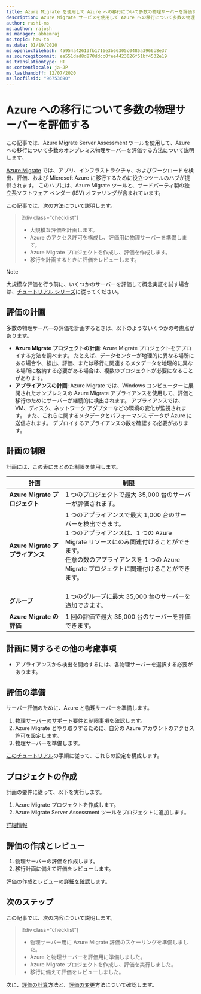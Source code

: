 ```yaml
---
title: Azure Migrate を使用して Azure への移行について多数の物理サーバーを評価する | Microsoft Docs
description: Azure Migrate サービスを使用して Azure への移行について多数の物理サーバーを評価する方法について説明します。
author: rashi-ms
ms.author: rajosh
ms.manager: abhemraj
ms.topic: how-to
ms.date: 01/19/2020
ms.openlocfilehash: 45954a42613fb1716e3b66305c0485a3966b8e37
ms.sourcegitcommit: ea551dad8d870ddcc0fee4423026f51bf4532e19
ms.translationtype: HT
ms.contentlocale: ja-JP
ms.lasthandoff: 12/07/2020
ms.locfileid: "96753690"
---
```

# <a name="assess-large-numbers-of-physical-servers-for-migration-to-azure"></a>Azure への移行について多数の物理サーバーを評価する

この記事では、Azure Migrate Server Assessment ツールを使用して、Azure への移行について多数のオンプレミス物理サーバーを評価する方法について説明します。

[Azure Migrate](migrate-services-overview.md) では、アプリ、インフラストラクチャ、およびワークロードを検出、評価、および Microsoft Azure に移行するために役立つツールのハブが提供されます。 このハブには、Azure Migrate ツールと、サードパーティ製の独立系ソフトウェア ベンダー (ISV) オファリングが含まれています。 


この記事では、次の方法について説明します。
> [!div class="checklist"]
> * 大規模な評価を計画します。
> * Azure のアクセス許可を構成し、評価用に物理サーバーを準備します。
> * Azure Migrate プロジェクトを作成し、評価を作成します。
> * 移行を計画するときに評価をレビューします。


> [!NOTE]
> 大規模な評価を行う前に、いくつかのサーバーを評価して概念実証を試す場合は、[チュートリアル シリーズ](./tutorial-discover-physical.md)に従ってください。

## <a name="plan-for-assessment"></a>評価の計画

多数の物理サーバーの評価を計画するときは、以下のようないくつかの考慮点があります。

- **Azure Migrate プロジェクトの計画**: Azure Migrate プロジェクトをデプロイする方法を調べます。 たとえば、データセンターが地理的に異なる場所にある場合や、検出、評価、または移行に関連するメタデータを地理的に異なる場所に格納する必要がある場合は、複数のプロジェクトが必要になることがあります。
- **アプライアンスの計画**: Azure Migrate では、Windows コンピューターに展開されたオンプレミスの Azure Migrate アプライアンスを使用して、評価と移行のためにサーバーが継続的に検出されます。 アプライアンスでは、VM、ディスク、ネットワーク アダプターなどの環境の変化が監視されます。 また、これらに関するメタデータとパフォーマンス データが Azure に送信されます。 デプロイするアプライアンスの数を確認する必要があります。


## <a name="planning-limits"></a>計画の制限
 
計画には、この表にまとめた制限を使用します。

**計画** | **制限**
--- | --- 
**Azure Migrate プロジェクト** | 1 つのプロジェクトで最大 35,000 台のサーバーが評価されます。
**Azure Migrate アプライアンス** | 1 つのアプライアンスで最大 1,000 台のサーバーを検出できます。<br/> 1 つのアプライアンスは、1 つの Azure Migrate リソースにのみ関連付けることができます。<br/> 任意の数のアプライアンスを 1 つの Azure Migrate プロジェクトに関連付けることができます。 <br/><br/> 
**グループ** | 1 つのグループに最大 35,000 台のサーバーを追加できます。
**Azure Migrate の評価** | 1 回の評価で最大 35,000 台のサーバーを評価できます。


## <a name="other-planning-considerations"></a>計画に関するその他の考慮事項

- アプライアンスから検出を開始するには、各物理サーバーを選択する必要があります。 

## <a name="prepare-for-assessment"></a>評価の準備

サーバー評価のために、Azure と物理サーバーを準備します。 

1. [物理サーバーのサポート要件と制限事項](migrate-support-matrix-physical.md)を確認します。
2. Azure Migrate とやり取りするために、自分の Azure アカウントのアクセス許可を設定します。
3. 物理サーバーを準備します。

[このチュートリアル](./tutorial-discover-physical.md)の手順に従って、これらの設定を構成します。

## <a name="create-a-project"></a>プロジェクトの作成

計画の要件に従って、以下を実行します。

1. Azure Migrate プロジェクトを作成します。
2. Azure Migrate Server Assessment ツールをプロジェクトに追加します。

[詳細情報](./create-manage-projects.md)

## <a name="create-and-review-an-assessment"></a>評価の作成とレビュー

1. 物理サーバーの評価を作成します。
1. 移行計画に備えて評価をレビューします。

評価の作成とレビューの[詳細を確認](tutorial-assess-physical.md)します。
    

## <a name="next-steps"></a>次のステップ

この記事では、次の内容について説明します。
 
> [!div class="checklist"] 
> * 物理サーバー用に Azure Migrate 評価のスケーリングを準備しました。
> * Azure と物理サーバーを評価用に準備しました。
> * Azure Migrate プロジェクトを作成し、評価を実行しました。
> * 移行に備えて評価をレビューしました。

次に、[評価の計算](concepts-assessment-calculation.md)方法と、[評価の変更](how-to-modify-assessment.md)方法について確認します。